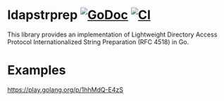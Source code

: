 # ldapstrprep [![GoDoc](https://img.shields.io/badge/godoc-reference-blue.svg)](https://pkg.go.dev/github.com/tardevnull/ldapstrprep) [![CI](https://github.com/tardevnull/ldapstrprep/workflows/Go/badge.svg)](https://github.com/tardevnull/ldapstrprep/actions)
This library provides an implementation of Lightweight Directory Access Protocol Internationalized String Preparation (RFC 4518) in Go.


# Examples
https://play.golang.org/p/1hhMdQ-E4zS